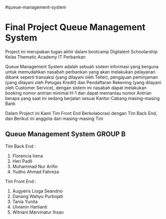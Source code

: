#queue-management-system
# Final Project Queue Management System
Project ini merupakan tugas akhir dalam bootcamp Digitalent Schoolarship Kelas Thematic Academy IT Perbankan

Queue Management System adalah sebuah sistem informasi yang berguna untuk memudahkan nasabah perbankan yang akan melakukan pelayanan dibank seperti transaksi (yang dilayani oleh Teller),
pengajuan peminjaman (yang dilayani oleh Petugas Kredit) dan Pendaftaran Rekening (yang dilayani oleh Customer Service), dengan sistem ini nasabah dapat melakukan booking nomor
antrian minimal H-1 dan dapat memantau nomor Antrian berapa yang saat ini sedang berjalan sesuai Kantor Cabang masing-masing Bank

Dalam Project ini Kami Tim Front End Berkolaborasi dengan Tim Back End, dan Berikut ini anggota dari masing-masing Tim

<h2> Queue Management System GROUP B </h2>

Tim Back End :
  1. Florencia Irena
  2. Heri Padli
  3. Muhammad Nur Arifin
  4. Yudho Ahmad Fahreza
  
Tim Front End :
  1. Augyeris Lioga Seandrio
  2. Danang Wahyu Purbojati
  3. Tania Yunita
  4. Ulvienin Harlianti
  5. Witriani Marvinatur Ihsan
